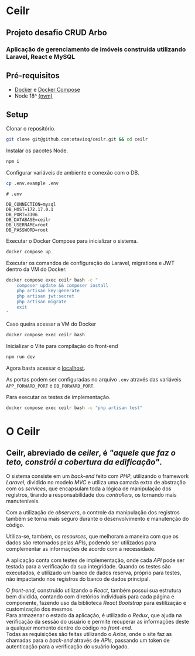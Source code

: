 # Ceilr
## Projeto desafio CRUD Arbo

### Aplicação de gerenciamento de imóveis construída utilizando Laravel, React e MySQL

## Pré-requisitos
- [Docker](https://www.docker.com/get-started/) e [Docker Compose](https://docs.docker.com/compose/install/)
- Node 18^ [(nvm)](https://github.com/nvm-sh/nvm#installing-and-updating)
## Setup

Clonar o repositório.
```sh
git clone git@github.com:otavioq/ceilr.git && cd ceilr
```

Instalar os pacotes Node.
```sh
npm i
```

Configurar variáveis de ambiente e conexão com o DB.
```sh
cp .env.example .env
```

```
# .env

DB_CONNECTION=mysql
DB_HOST=172.17.0.1
DB_PORT=3306
DB_DATABASE=ceilr
DB_USERNAME=root
DB_PASSWORD=root
```

Executar o Docker Compose para inicializar o sistema.
```sh
docker compose up
```

Executar os comandos de configuração do Laravel, migrations e JWT dentro da VM do Docker.
```sh
docker compose exec ceilr bash -c "
    composer update && composer install
    php artisan key:generate
    php artisan jwt:secret
    php artisan migrate
    exit
"
```

Caso queira acessar a VM do Docker
```sh
docker compose exec ceilr bash
```

Inicializar o Vite para compilação do front-end
```sh
npm run dev
```

Agora basta acessar o [localhost](http://localhost).

As portas podem ser configuradas no arquivo `.env` através das variáveis `APP_FORWARD_PORT` e `DB_FORWARD_PORT`.

Para executar os testes de implementação.
```sh
docker compose exec ceilr bash -c "php artisan test"
```

# O Ceilr
## Ceilr, abreviado de _ceiler_, é _"aquele que faz o teto, constrói a cobertura da edificação"_.

O sistema consiste em um _back-end_ feito com _PHP_, utilizando o framework _Laravel_, dividido no modelo _MVC_ e utiliza uma camada extra de abstração com os _services_,
que encapsulam toda a lógica de manipulação dos registros, tirando a responsabilidade dos _controllers_, os tornando mais manuteníveis.

Com a utilização de _observers_, o controle da manipulação dos registros também se torna mais seguro durante o desenvolvimento e manutenção do código.

Utiliza-se, também, os _resources_, que melhoram a maneira com que os dados são retornados pelas _APIs_, podendo ser utilizados para complementar as informações de acordo com a necessidade.

A aplicação conta com testes de implementação, onde cada _API_ pode ser testada para a verificação da sua integridade. Quando os testes são executados, é utilizado um banco de dados reserva,
próprio para testes, não impactando nos registros do banco de dados principal.

O _front-end_, construído utilizando o _React_, também possui sua estrutura bem dividida, contando com diretórios individuais para cada página e componente,
fazendo uso da biblioteca _React Bootstrap_ para estilização e customização dos mesmos.<br>
Para armazenar o estado da aplicação, é utilizado o _Redux_, que ajuda na verificação da sessão do usuário e permite recuperar as informações deste a qualquer momento dentro do código no _front-end_.<br>
Todas as requisições são feitas utilizando o _Axios_, onde o site faz as chamadas para o _back-end_ através de _APIs_, passando um token de autenticação para a verificação do usuário logado.
